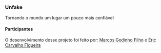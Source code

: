### Unfake
Tornando o mundo um lugar um pouco mais confiável

#### Participantes
O desenvolvimento desse projeto foi feito por: [Marcos Godinho Filho](https://github.com/Marcos-Godinho-Filho) e [Éric Carvalho Figueira](https://github.com/eric-figueira)
